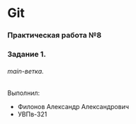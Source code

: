 # Git
### Практическая работа №8
### Задание 1.
###### main-ветка. 

Выполнил:
* Филонов Александр Александрович
* УВПв-321

